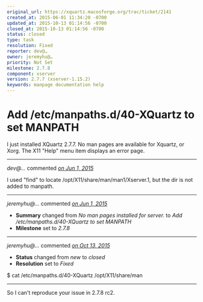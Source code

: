 ```yaml
---
original_url: https://xquartz.macosforge.org/trac/ticket/2141
created_at: 2015-06-01 11:34:20 -0700
updated_at: 2015-10-13 01:14:56 -0700
closed_at: 2015-10-13 01:14:56 -0700
status: closed
type: task
resolution: Fixed
reporter: dev@…
owner: jeremyhu@…
priority: Not Set
milestone: 2.7.8
component: xserver
version: 2.7.7 (xserver-1.15.2)
keywords: manpage documentation help
---
```


Add /etc/manpaths.d/40-XQuartz to set MANPATH
=============================================


I just installed XQuartz 2.7.7.
No man pages are available for Xquartz, or Xorg. The X11 "Help" menu item displays an error page.



---

*dev@…* commented *[on Jun 1, 2015](https://xquartz.macosforge.org/trac/ticket/2141#comment:1 "June 1, 2015 at 12:37 PM PDT")*

I used "find" to locate /opt/X11/share/man/man1/Xserver.1, but the dir is not added to manpath.



---

*jeremyhu@…* commented *[on Jun 1, 2015](https://xquartz.macosforge.org/trac/ticket/2141#comment:2 "June 1, 2015 at 8:19 PM PDT")*

-   **Summary** changed from *No man pages installed for server.* to *Add /etc/manpaths.d/40-XQuartz to set MANPATH*
-   **Milestone** set to *2.7.8*



---

*jeremyhu@…* commented *[on Oct 13, 2015](https://xquartz.macosforge.org/trac/ticket/2141#comment:426 "October 13, 2015 at 1:14 AM PDT")*

-   **Status** changed from *new* to *closed*
-   **Resolution** set to *Fixed*

$ cat /etc/manpaths.d/40-XQuartz
/opt/X11/share/man

---

So I can't reproduce your issue in 2.7.8 rc2.



